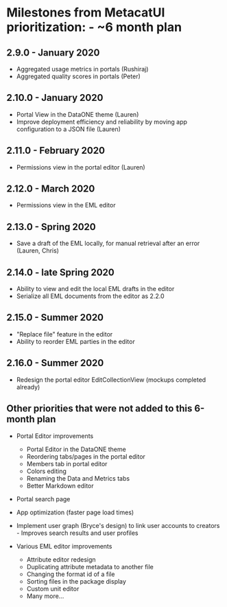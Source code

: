 # Milestones from MetacatUI prioritization: - ~6 month plan

## 2.9.0 - January 2020
- Aggregated usage metrics in portals (Rushiraj)
- Aggregated quality scores in portals (Peter)

## 2.10.0 - January 2020
- Portal View in the DataONE theme (Lauren)
- Improve deployment efficiency and reliability by moving app configuration to a JSON file (Lauren)

## 2.11.0 - February 2020
- Permissions view in the portal editor (Lauren)

## 2.12.0 - March 2020
- Permissions view in the EML editor

## 2.13.0 - Spring 2020
- Save a draft of the EML locally, for manual retrieval after an error (Lauren, Chris)

## 2.14.0 - late Spring 2020
- Ability to view and edit the local EML drafts in the editor
- Serialize all EML documents from the editor as 2.2.0

## 2.15.0 - Summer 2020
- "Replace file" feature in the editor
- Ability to reorder EML parties in the editor

## 2.16.0 - Summer 2020
- Redesign the portal editor EditCollectionView (mockups completed already)


## Other priorities that were not added to this 6-month plan
- Portal Editor improvements
    - Portal Editor in the DataONE theme
    - Reordering tabs/pages in the portal editor
    - Members tab in portal editor
    - Colors editing
    - Renaming the Data and Metrics tabs
    - Better Markdown editor

- Portal search page
- App optimization (faster page load times)
- Implement user graph (Bryce's design) to link user accounts to creators - Improves search results and user profiles
- Various EML editor improvements
    - Attribute editor redesign
    - Duplicating attribute metadata to another file
    - Changing the format id of a file
    - Sorting files in the package display
    - Custom unit editor
    - Many more...
